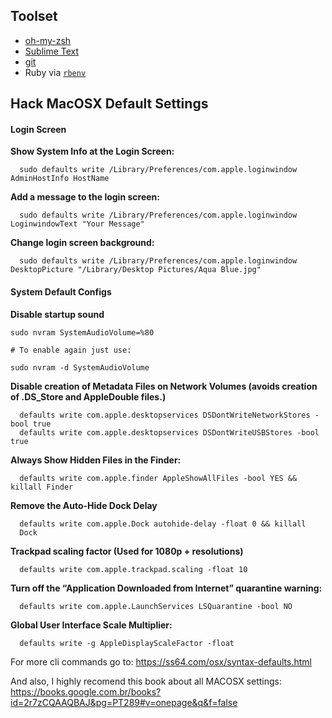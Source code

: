 ## Toolset

- [oh-my-zsh](http://ohmyz.sh/)
- [Sublime Text](https://www.sublimetext.com/)
- [git](https://git-scm.com/)
- Ruby via [`rbenv`](https://github.com/rbenv/rbenv)


## Hack MacOSX Default Settings

#### Login Screen

**Show System Info at the Login Screen:**
```
  sudo defaults write /Library/Preferences/com.apple.loginwindow AdminHostInfo HostName
```

**Add a message to the login screen:**
```
  sudo defaults write /Library/Preferences/com.apple.loginwindow LoginwindowText "Your Message"
```

**Change login screen background:**
```
  sudo defaults write /Library/Preferences/com.apple.loginwindow DesktopPicture "/Library/Desktop Pictures/Aqua Blue.jpg"
```

#### System Default Configs

**Disable startup sound**
```
sudo nvram SystemAudioVolume=%80

# To enable again just use: 

sudo nvram -d SystemAudioVolume
```

**Disable creation of Metadata Files on Network Volumes (avoids creation of .DS_Store and AppleDouble files.)**

```
  defaults write com.apple.desktopservices DSDontWriteNetworkStores -bool true
  defaults write com.apple.desktopservices DSDontWriteUSBStores -bool true
```

**Always Show Hidden Files in the Finder:**
```
  defaults write com.apple.finder AppleShowAllFiles -bool YES && killall Finder
```

**Remove the Auto-Hide Dock Delay**
```
  defaults write com.apple.Dock autohide-delay -float 0 && killall
  Dock
```

**Trackpad scaling factor (Used for 1080p + resolutions)**
```
  defaults write com.apple.trackpad.scaling -float 10
```

**Turn off the “Application Downloaded from Internet” quarantine warning:**
```
  defaults write com.apple.LaunchServices LSQuarantine -bool NO
```

**Global User Interface Scale Multiplier:**
```
  defaults write -g AppleDisplayScaleFactor -float
```

For more cli commands go to:
https://ss64.com/osx/syntax-defaults.html

And also, I highly recomend this book about all MACOSX settings:
https://books.google.com.br/books?id=2r7zCQAAQBAJ&pg=PT289#v=onepage&q&f=false
